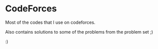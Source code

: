 # CodeForces

Most of the codes that I use on codeforces.

Also contains solutions to some of the problems from the problem set ;)

:)
